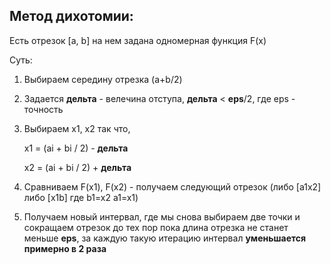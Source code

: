 ## Метод дихотомии:

Есть отрезок [a, b] на нем задана одномерная функция F(x)

Суть:

1) Выбираем середину отрезка (a+b/2)
2) Задается **дельта** - велечина отступа, **дельта** < **eps**/2, где eps - точность
3) Выбираем x1, x2 так что, 

    x1 = (ai + bi / 2) - **дельта** 

    x2 = (ai + bi / 2) +
    **дельта** 

4) Сравниваем F(x1), F(x2) - получаем следующий отрезок (либо [a1x2] либо [x1b] где b1=x2 a1=x1)

5) Получаем новый интервал, где мы снова выбираем две точки и сокращаем отрезок до тех пор пока длина отрезка не станет меньше **eps**, за каждую такую итерацию интервал **уменьшается примерно в 2 раза**